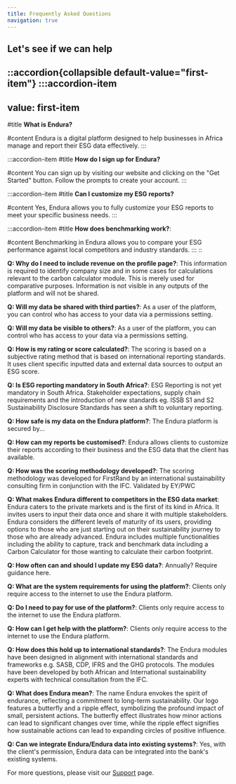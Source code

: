 ```yaml
---
title: Frequently Asked Questions
navigation: true
---
```


## Let's see if we can help

::accordion{collapsible default-value="first-item"}
  :::accordion-item
  ---
  value: first-item
  ---
  #title
  **What is Endura?**
  
  #content
  Endura is a digital platform designed to help businesses in Africa manage and report their ESG data effectively.
  :::

  :::accordion-item
  #title
  **How do I sign up for Endura?**
  
  #content
  You can sign up by visiting our website and clicking on the "Get Started" button. Follow the prompts to create your account.
  :::

  :::accordion-item
  #title
  **Can I customize my ESG reports?**
  
  #content
  Yes, Endura allows you to fully customize your ESG reports to meet your specific business needs.
  :::

  :::accordion-item
  #title
  **How does benchmarking work?**:
  
  #content
  Benchmarking in Endura allows you to compare your ESG performance against local competitors and industry standards.
  :::
::

**Q: Why do I need to include revenue on the profile page?**: This information is required to identify company size and in some cases for calculations relevant to the carbon calculator module. This is merely used for comparative purposes. Information is not visible in any outputs of the platform and will not be shared.

**Q: Will my data be shared with third parties?**: As a user of the platform, you can control who has access to your data via a permissions setting.

**Q: Will my data be visible to others?**: As a user of the platform, you can control who has access to your data via a permissions setting.

**Q: How is my rating or score calculated?**: The scoring is based on a subjective rating method that is based on international reporting standards. It uses client specific inputted data and external data sources to output an ESG score.

**Q: Is ESG reporting mandatory in South Africa?**: ESG Reporting is not yet mandatory in South Africa. Stakeholder expectations, supply chain requirements and the introduction of new standards eg. ISSB S1 and S2 Sustainability Disclosure Standards has seen a shift to voluntary reporting.

**Q: How safe is my data on the Endura platform?**: The Endura platform is secured by...

**Q: How can my reports be customised?**: Endura allows clients to customize their reports according to their business and the ESG data that the client has available.

**Q: How was the scoring methodology developed?**: The scoring methodology was developed for FirstRand by an international sustainability consulting firm in conjunction with the IFC. Validated by EY/PWC

**Q: What makes Endura different to competitors in the ESG data market**: Endura caters to the private markets and is the first of its kind in Africa. It invites users to input their data once and share it with multiple stakeholders. Endura considers the different levels of maturity of its users, providing options to those who are just starting out on their sustainability journey to those who are already advanced. Endura includes multiple functionalities including the ability to capture, track and benchmark data including a Carbon Calculator for those wanting to calculate their carbon footprint.

**Q: How often can and should I update my ESG data?**: Annually? Require guidance here.

**Q: What are the system requirements for using the platform?**: Clients only require access to the internet to use the Endura platform.

**Q: Do I need to pay for use of the platform?**: Clients only require access to the internet to use the Endura platform.

**Q: How can I get help with the platform?**: Clients only require access to the internet to use the Endura platform.

**Q: How does this hold up to international standards?**: The Endura modules have been designed in alignment with international standards and frameworks e.g. SASB, CDP, IFRS and the GHG protocols. The modules have been developed by both African and International sustainability experts with technical consultation from the IFC.

**Q: What does Endura mean?**: The name Endura envokes the spirit of endurance, reflecting a commitment to long-term sustainability. Our logo features a butterfly and a ripple effect, symbolizing the profound impact of small, persistent actions. The butterfly effect illustrates how minor actions can lead to significant changes over time, while the ripple effect signifies how sustainable actions can lead to expanding circles of positive influence.

**Q: Can we integrate Endura/Endura data into existing systems?**: Yes, with the client's permission, Endura data can be integrated into the bank's existing systems.

For more questions, please visit our [Support](../support/contact-support) page.

